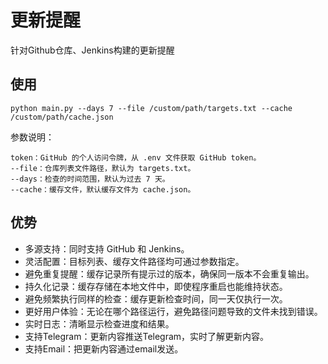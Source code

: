 # 更新提醒
针对Github仓库、Jenkins构建的更新提醒

## 使用
```
python main.py --days 7 --file /custom/path/targets.txt --cache /custom/path/cache.json
```
参数说明：
```
token：GitHub 的个人访问令牌，从 .env 文件获取 GitHub token。
--file：仓库列表文件路径，默认为 targets.txt。
--days：检查的时间范围，默认为过去 7 天。
--cache：缓存文件，默认缓存文件为 cache.json。
```

## 优势
- 多源支持：同时支持 GitHub 和 Jenkins。
- 灵活配置：目标列表、缓存文件路径均可通过参数指定。
- 避免重复提醒：缓存记录所有提示过的版本，确保同一版本不会重复输出。
- 持久化记录：缓存存储在本地文件中，即使程序重启也能维持状态。
- 避免频繁执行同样的检查：缓存更新检查时间，同一天仅执行一次。
- 更好用户体验：无论在哪个路径运行，避免路径问题导致的文件未找到错误。
- 实时日志：清晰显示检查进度和结果。
- 支持Telegram：更新内容推送Telegram，实时了解更新内容。
- 支持Email：把更新内容通过email发送。